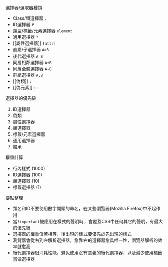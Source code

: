 選擇器/選取器種類
- Class/類選擇器 `.`
- ID選擇器 `#`
- 類型/標籤/元素選擇器 `element`
- 通用選擇器 `*`
- [[屬性選擇器]] `[attr]`
- 直屬/子選擇器 `A>B`
- 後代選擇器 `A B`
- 同層相鄰選擇器 `A+B`
- 同層全體選擇器 `A~B`
- 群組選擇器 `A,B`
- [[偽類]] `:`
- [[偽元素]] `::`

選擇器的優先級
1. ID選擇器
2. 偽類
3. 屬性選擇器
4. 類選擇器
5. 標籤/元素選擇器
6. 通用選擇器
7. 繼承

權重計算
- 行內樣式 (1000)
- ID選擇器 (100)
- 類選擇器 (10)
- 標籤選擇器 (1)

要點整理
- 類名和ID不要使用數字開頭的命名，在某些瀏覽器(Mozilla Firefox)中不起作用
- 當`!important`被應用在樣式的聲明時，會覆蓋CSS中任何其它的聲明，有最大的優先級
- 選擇器的權重值若相等，後出現的樣式要優先於先出現的樣式
- 瀏覽器會從右到左解析選擇器，愈靠右的選擇器愈具唯一性，瀏覽器解析的效率就愈高
- 後代選擇器很消耗性能，避免使用沒有意義的後代選擇器，以及減少使用標籤當做選擇器